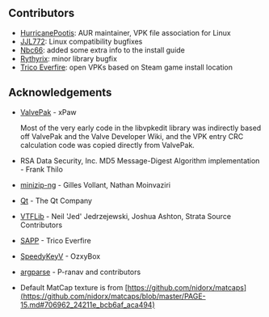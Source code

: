## Contributors
- [HurricanePootis](https://github.com/HurricanePootis): AUR maintainer, VPK file association for Linux
- [JJL772](https://github.com/JJL772): Linux compatibility bugfixes
- [Nbc66](https://github.com/Nbc66): added some extra info to the install guide
- [Rythyrix](https://github.com/Rythyrix): minor library bugfix
- [Trico Everfire](https://github.com/Trico-Everfire): open VPKs based on Steam game install location

## Acknowledgements
- [ValvePak](https://github.com/ValveResourceFormat/ValvePak) - xPaw

  Most of the very early code in the libvpkedit library was indirectly
  based off ValvePak and the Valve Developer Wiki, and the VPK entry CRC
  calculation code was copied directly from ValvePak.
- RSA Data Security, Inc. MD5 Message-Digest Algorithm implementation - Frank Thilo
- [minizip-ng](https://github.com/zlib-ng/minizip-ng) - Gilles Vollant, Nathan Moinvaziri
- [Qt](https://www.qt.io) - The Qt Company
- [VTFLib](https://github.com/StrataSource/VTFLib) - Neil 'Jed' Jedrzejewski, Joshua Ashton, Strata Source Contributors
- [SAPP](https://github.com/Trico-Everfire/SteamAppPathProvider) - Trico Everfire
- [SpeedyKeyV](https://github.com/ozxybox/SpeedyKeyV) - OzxyBox
- [argparse](https://github.com/p-ranav/argparse) - P-ranav and contributors
- Default MatCap texture is from [https://github.com/nidorx/matcaps](https://github.com/nidorx/matcaps/blob/master/PAGE-15.md#706962_24211e_bcb6af_aca494)
